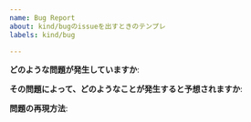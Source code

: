 ```yaml
---
name: Bug Report
about: kind/bugのissueを出すときのテンプレ
labels: kind/bug

---
```


**どのような問題が発生していますか**:

**その問題によって、どのようなことが発生すると予想されますか**:

**問題の再現方法**:


<!-- CHECK LIST
* xラベルをつける
-->
